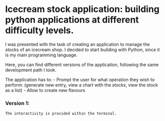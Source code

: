 # Icecream stock application: building python applications at different difficulty levels.

I was presented with the task of creating an application to manage the stocks of an icecream shop.
I decided to start building with Python, since it is my main programming language.

Here, you can find different versions of the application, following the same development path I took.

The application has to:
    - Prompt the user for what operation they wish to perform: (generate new entry, view a chart with the stocks, view the stock as a list)
    - Allow to create new flavours


### Version 1:
    The interactivity is provided within the terminal.